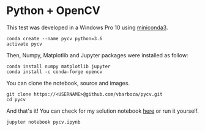 # Python + OpenCV

This test was developed in a Windows Pro 10 using [miniconda3](https://conda.io/miniconda.html).

```
conda create --name pycv python=3.6
activate pycv
```

Then, Numpy, Matplotlib and Jupyter packages were installed as follow:

```
conda install numpy matplotlib jupyter
conda install -c conda-forge opencv
```

You can clone the notebook, source and images.

```
git clone https://<USERNAME>@github.com/vbarboza/pycv.git
cd pycv
```

And that's it! You can check for my solution notebook [here](https://github.com/vbarboza/idw/blob/master/pycv.ipynb)
or run it yourself.

```
jupyter notebook pycv.ipynb
```